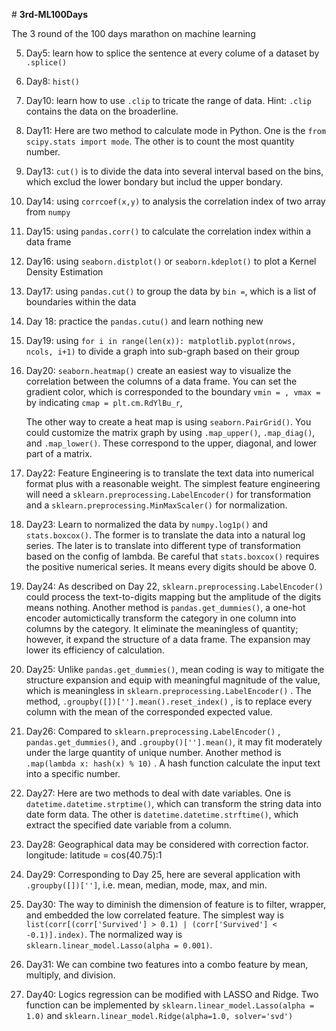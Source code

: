 ﻿﻿﻿﻿﻿﻿﻿﻿﻿﻿﻿﻿﻿﻿﻿﻿﻿﻿# **﻿3rd-ML100Days**

The 3 round of the 100 days marathon on machine learning

5. Day5: learn how to splice the sentence at every colume of a dataset by `` .splice()``

8. Day8: ``hist()``

10. Day10: learn how to use `.clip` to tricate the range of data. Hint: `.clip` contains the data on the broaderline.
11. Day11: Here are two method to calculate mode in Python. One is the `from scipy.stats import mode`. The other is to count the most quantity number.

13.  Day13: `cut()`  is to divide the data into several interval based on the bins, which exclud the lower bondary but includ the upper bondary.

14.  Day14: using `corrcoef(x,y)` to analysis the correlation index of two array from `numpy` 

15. Day15: using `pandas.corr()` to calculate the correlation index within a data frame

16. Day16: using `seaborn.distplot()` or `seaborn.kdeplot()` to plot a Kernel Density Estimation

17. Day17: using `pandas.cut()` to group the data by `bin =`, which is a list of boundaries within the data 

18. Day 18: practice the `pandas.cutu()` and learn nothing new

19. Day19: using `for i in range(len(x)):
    matplotlib.pyplot(nrows, ncols, i+1)` to divide a graph into sub-graph based on their group

20. Day20: `seaborn.heatmap()` create an easiest way to visualize the correlation between the columns of a data frame. You can set the gradient color, which is corresponded to the boundary `vmin = , vmax = ` by indicating `cmap = plt.cm.RdYlBu_r`,

     The other way to create a heat map is using `seaborn.PairGrid()`. You could customize the matrix graph by using `.map_upper()`, `.map_diag()`, and `.map_lower()`. These correspond to the upper, diagonal, and lower part of a matrix. 

22. Day22: Feature Engineering is to translate the text data into numerical format plus with a reasonable weight. The simplest feature engineering will need a `sklearn.preprocessing.LabelEncoder()` for transformation and a `sklearn.preprocessing.MinMaxScaler()` for normalization.

23. Day23: Learn to normalized the data by `numpy.log1p()` and `stats.boxcox()`. The former is to translate the data into a natural log series. The later is to translate into different type of transformation based on the config of lambda. Be careful that `stats.boxcox()` requires the positive numerical series. It means every digits should be above 0.

24. Day24: As described on Day 22, `sklearn.preprocessing.LabelEncoder()` could process the text-to-digits mapping but the amplitude of the digits means nothing. Another method is `pandas.get_dummies()`, a one-hot encoder automictically transform the category in one column into columns by the category. It eliminate the meaningless of quantity; however, it expand the structure of a data frame. The expansion may lower its efficiency of calculation.

25. Day25: Unlike `pandas.get_dummies()`, mean coding is way to mitigate the structure expansion and equip with meaningful magnitude of the value, which is meaningless in `sklearn.preprocessing.LabelEncoder()` . The method, `.groupby([])[''].mean().reset_index()` , is to replace every column with the mean of the corresponded expected value.

26. Day26: Compared to `sklearn.preprocessing.LabelEncoder()` , `pandas.get_dummies()`, and  `.groupby()[''].mean()`, it may fit moderately under the large quantity of unique number. Another method is `.map(lambda x: hash(x) % 10)` . A hash function calculate the input text into a specific number.

27. Day27: Here are two methods to deal with date variables. One is `datetime.datetime.strptime()`, which can transform the string data into date form data. The other is `datetime.datetime.strftime()`, which extract the specified date variable from a column. 

28. Day28: Geographical data may be considered with correction factor. longitude: latitude = cos(40.75):1

29. Day29: Corresponding to Day 25, here are several application with `.groupby([])['']`, i.e. mean, median, mode, max, and min.

30. Day30: The way to diminish the dimension of feature is to filter, wrapper, and embedded the low correlated feature. The simplest way is `list(corr[(corr['Survived'] > 0.1) | (corr['Survived'] < -0.1)].index)`. The normalized way is `sklearn.linear_model.Lasso(alpha = 0.001)`.

31. Day31: We can combine two features into a combo feature by mean, multiply, and division.

40. Day40: Logics regression can be modified with LASSO and Ridge. Two function can be implemented by `sklearn.linear_model.Lasso(alpha = 1.0)` and `sklearn.linear_model.Ridge(alpha=1.0, solver='svd')`









